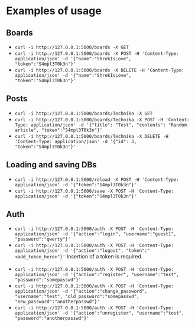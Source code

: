 # Examples of usage

## Boards
- `curl -i http://127.0.0.1:5000/boards -X GET`
- `curl -i http://127.0.0.1:5000/boards -X POST -H 'Content-Type: application/json' -d '{"name":"ShrekIsLove", "token":"S4mpl3T0k3n"}'`
- `curl -i http://127.0.0.1:5000/boards -X DELETE -H 'Content-Type: application/json' -d '{"name":"ShrekIsLove", "token":"S4mpl3T0k3n"}'`

## Posts
- `curl -i http://127.0.0.1:5000/boards/Technika -X GET`
- `curl -i http://127.0.0.1:5000/boards/Technika -X POST -H 'Content-Type: application/json' -d '{"title": "Test", "contents": "Random article", "token":"S4mpl3T0k3n"}'`
- `curl -i http://127.0.0.1:5000/boards/Technika -X DELETE -H 'Content-Type: application/json' -d '{"id": 3, "token":"S4mpl3T0k3n"}'`

## Loading and saving DBs
- `curl -i http://127.0.0.1:5000/reload -X POST -H 'Content-Type: application/json' -d '{"token":"S4mpl3T0k3n"}'`
- `curl -i http://127.0.0.1:5000/save -X POST -H 'Content-Type: application/json' -d '{"token":"S4mpl3T0k3n"}'`

## Auth
- `curl -i http://127.0.0.1:5000/auth -X POST -H 'Content-Type: application/json' -d '{"action":"login", "username":"guest1", "password":"qwerty"}'`
- `curl -i http://127.0.0.1:5000/auth -X POST -H 'Content-Type: application/json' -d '{"action":"logout", "token":"<add_token_here>"}'` Insertion of a token is required.
<br><br>
- `curl -i http://127.0.0.1:5000/auth -X POST -H 'Content-Type: application/json' -d '{"action":"register", "username":"test", "password":"somepasswd"}'`
- `curl -i http://127.0.0.1:5000/auth -X POST -H 'Content-Type: application/json' -d '{"action":"change_password", "username":"test", "old_password":"somepasswd", "new_password":"anotherpasswd"}'`
- `curl -i http://127.0.0.1:5000/auth -X POST -H 'Content-Type: application/json' -d '{"action":"unregister", "username":"test", "password":"anotherpasswd"}'`